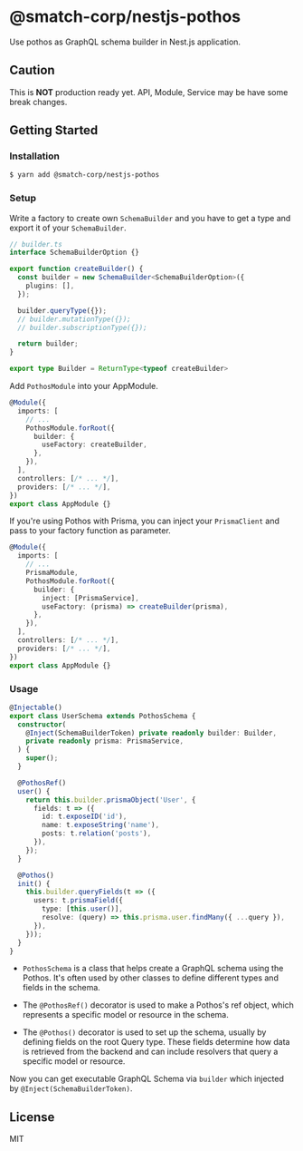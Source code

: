 # @smatch-corp/nestjs-pothos

Use pothos as GraphQL schema builder in Nest.js application.

## Caution

This is **NOT** production ready yet. API, Module, Service may be have some break changes.

## Getting Started

### Installation

```bash
$ yarn add @smatch-corp/nestjs-pothos
```

### Setup

Write a factory to create own `SchemaBuilder` and you have to get a type and export it of your `SchemaBuilder`.

```ts
// builder.ts
interface SchemaBuilderOption {}

export function createBuilder() {
  const builder = new SchemaBuilder<SchemaBuilderOption>({
    plugins: [],
  });

  builder.queryType({});
  // builder.mutationType({});
  // builder.subscriptionType({});

  return builder;
}

export type Builder = ReturnType<typeof createBuilder>
```

Add `PothosModule` into your AppModule.

```ts
@Module({
  imports: [
    // ...
    PothosModule.forRoot({
      builder: {
        useFactory: createBuilder,
      },
    }),
  ],
  controllers: [/* ... */],
  providers: [/* ... */],
})
export class AppModule {}
```

If you're using Pothos with Prisma, you can inject your `PrismaClient` and pass to your factory function as parameter.

```ts
@Module({
  imports: [
    // ...
    PrismaModule,
    PothosModule.forRoot({
      builder: {
        inject: [PrismaService],
        useFactory: (prisma) => createBuilder(prisma),
      },
    }),
  ],
  controllers: [/* ... */],
  providers: [/* ... */],
})
export class AppModule {}
```

### Usage

```ts
@Injectable()
export class UserSchema extends PothosSchema {
  constructor(
    @Inject(SchemaBuilderToken) private readonly builder: Builder,
    private readonly prisma: PrismaService,
  ) {
    super();
  }

  @PothosRef()
  user() {
    return this.builder.prismaObject('User', {
      fields: t => ({
        id: t.exposeID('id'),
        name: t.exposeString('name'),
        posts: t.relation('posts'),
      }),
    });
  }

  @Pothos()
  init() {
    this.builder.queryFields(t => ({
      users: t.prismaField({
        type: [this.user()],
        resolve: (query) => this.prisma.user.findMany({ ...query }),
      }),
    }));
  }
}
```

- `PothosSchema` is a class that helps create a GraphQL schema using the Pothos. It's often used by other classes to define different types and fields in the schema.

- The `@PothosRef()` decorator is used to make a Pothos's ref object, which represents a specific model or resource in the schema.

- The `@Pothos()` decorator is used to set up the schema, usually by defining fields on the root Query type. These fields determine how data is retrieved from the backend and can include resolvers that query a specific model or resource.

Now you can get executable GraphQL Schema via `builder` which injected by `@Inject(SchemaBuilderToken)`.

## License

MIT
